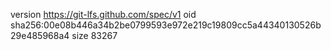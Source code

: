 version https://git-lfs.github.com/spec/v1
oid sha256:00e08b446a34b2be0799593e972e219c19809cc5a44340130526b29e485968a4
size 83267
